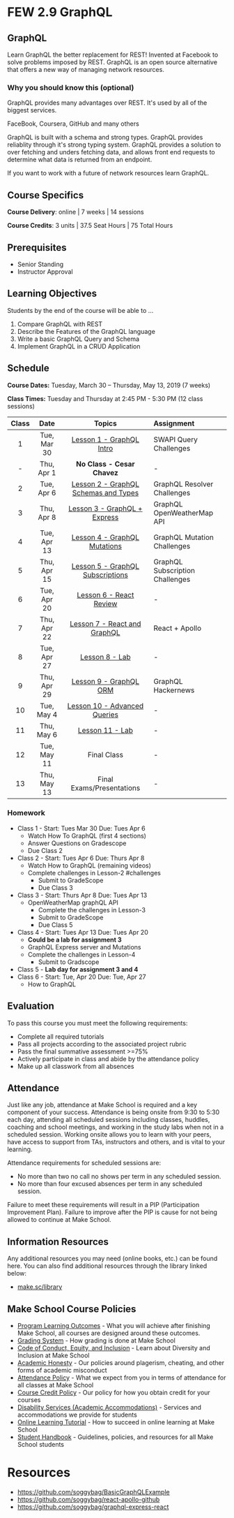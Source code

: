 # FEW 2.9 GraphQL

## GraphQL

Learn GraphQL the better replacement for REST! Invented at Facebook to solve problems imposed by REST. GraphQL is an open source alternative that offers a new way of managing network resources. 

### Why you should know this (optional)

GraphQL provides many advantages over REST. It's used by all of the biggest services. 

FaceBook, Coursera, GitHub and many others 

GraphQL is built with a schema and strong types. GraphQL provides reliablity through it's strong typing system. GraphQL provides a solution to over fetching and unders fetching data, and allows front end requests to determine what data is returned from an endpoint. 

If you want to work with a future of network resources learn GraphQL. 

## Course Specifics

**Course Delivery**: online | 7 weeks | 14 sessions

**Course Credits**: 3 units | 37.5 Seat Hours | 75 Total Hours

## Prerequisites  

- Senior Standing
- Instructor Approval

## Learning Objectives

Students by the end of the course will be able to ...

1. Compare GraphQL with REST
1. Describe the Features of the GraphQL language
1. Write a basic GraphQL Query and Schema
1. Implement GraphQL in a CRUD Application

## Schedule

**Course Dates:** Tuesday, March 30 – Thursday, May 13, 2019 (7 weeks)

**Class Times:** Tuesday and Thursday at 2:45 PM - 5:30 PM (12 class sessions)

| Class |    Date   |                Topics                  | Assignment |
|:-----:|:---------:|:--------------------------------------:|:-----------|
|  1  | Tue, Mar 30 | [Lesson 1 - GraphQL Intro]             | SWAPI Query Challenges |
|  -  |  Thu, Apr 1 | **No Class - Cesar Chavez**            | - |
|  2  | Tue, Apr 6  | [Lesson 2 - GraphQL Schemas and Types] | GraphQL Resolver Challenges |
|  3  | Thu, Apr 8  | [Lesson 3 - GraphQL + Express]         | GraphQL OpenWeatherMap API |
|  4  | Tue, Apr 13 | [Lesson 4 - GraphQL Mutations]         | GraphQL Mutation Challenges |
|  5  | Thu, Apr 15 | [Lesson 5 - GraphQL Subscriptions]     | GraphQL Subscription Challenges |
|  6  | Tue, Apr 20 | [Lesson 6 - React Review]              | - |
|  7  | Thu, Apr 22 | [Lesson 7 - React and GraphQL]         | React + Apollo |
|  8  | Tue, Apr 27 | [Lesson 8 - Lab]                       | - |
|  9  | Thu, Apr 29 | [Lesson 9 - GraphQL ORM]               | GraphQL Hackernews |
|  10 | Tue, May 4  | [Lesson 10 - Advanced Queries]         | - |
|  11 | Thu, May 6  | [Lesson 11 - Lab]                      | - |
|  12 | Tue, May 11 | Final Class                            | - |
|  13 | Thu, May 13 | Final Exams/Presentations              | - |

[Lesson 1 - GraphQL Intro]: Lessons/Lesson-1.md
[Lesson 2 - GraphQL Schemas and Types]: Lessons/Lesson-2.md
[Lesson 3 - GraphQL + Express]: Lessons/Lesson-3.md
[Lesson 4 - GraphQL Mutations]: Lessons/Lesson-4.md
[Lesson 5 - GraphQL Subscriptions]: Lessons/Lesson-5.md
[Lesson 6 - React Review]: Lessons/Lesson-6.md
[Lesson 7 - React and GraphQL]: Lessons/Lesson-7.md
[Lesson 8 - Lab]: Lessons/Lesson-8.md
[Lesson 9 - GraphQL ORM]: Lessons/Lesson-9.md
[Lesson 10 - Advanced Queries]: Lessons/Lesson-10.md
[Lesson 11 - Lab]: Lessons/Lesson-11.md
[Lesson 12]: Lessons/Lesson-12.md

### Homework

- Class 1 - Start: Tues Mar 30 Due: Tues Apr 6
	- Watch How To GraphQL (first 4 sections)
	- Answer Questions on Gradescope
	- Due Class 2
- Class 2 - Start: Tues Apr 6 Due: Thurs Apr 8
	- Watch How to GraphQL (remaining videos)
	- Complete challenges in Lesson-2 #challenges
		- Submit to GradeScope
		- Due Class 3
- Class 3 - Start: Thurs Apr 8 Due: Tues Apr 13
	- OpenWeatherMap graphQL API
		- Complete the challenges in Lesson-3
		- Submit to GradeScope
		- Due Class 5
- Class 4 - Start: Tues Apr 13 Due: Tues Apr 20
	- **Could be a lab for assignment 3**
	- GraphQL Express server and Mutations
	- Complete the challenges in Lesson-4
		- Submit to Gradscope
- Class 5 - **Lab day for assignment 3 and 4**
- Class 6 - Start: Tue, Apr 20 Due: Tue, Apr 27
	- How to GraphQL

## Evaluation
To pass this course you must meet the following requirements:

- Complete all required tutorials 
- Pass all projects according to the associated project rubric
- Pass the final summative assessment >=75%
- Actively participate in class and abide by the attendance policy
- Make up all classwork from all absences

## Attendance
Just like any job, attendance at Make School is required and a key component of your success. Attendance is being onsite from 9:30 to 5:30 each day, attending all scheduled sessions including classes, huddles, coaching and school meetings, and working in the study labs when not in a scheduled session. Working onsite allows you to learn with your peers, have access to support from TAs, instructors and others, and is vital to your learning.

Attendance requirements for scheduled sessions are:
- No more than two no call no shows per term in any scheduled session.
- No more than four excused absences per term in any scheduled session.

Failure to meet these requirements will result in a PIP (Participation Improvement Plan).  Failure to improve after the PIP is cause for not being allowed to continue at Make School. 

##  Information Resources

Any additional resources you may need (online books, etc.) can be found here. You can also find additional resources through the library linked below:

- [make.sc/library](http://make.sc/library)

## Make School Course Policies

- [Program Learning Outcomes](https://make.sc/program-learning-outcomes) - What you will achieve after finishing Make School, all courses are designed around these outcomes.
- [Grading System](https://make.sc/grading-system) - How grading is done at Make School
- [Code of Conduct, Equity, and Inclusion](https://make.sc/code-of-conduct) - Learn about Diversity and Inclusion at Make School
- [Academic Honesty](https://make.sc/academic-honesty-policy) - Our policies around plagerism, cheating, and other forms of academic misconduct
- [Attendance Policy](https://make.sc/attendance-policy) - What we expect from you in terms of attendance for all classes at Make School
- [Course Credit Policy](https://make.sc/course-credit-policy) - Our policy for how you obtain credit for your courses
- [Disability Services (Academic Accommodations)](https://make.sc/disability-services) - Services and accommodations we provide for students
- [Online Learning Tutorial](https://make.sc/online-learning-tutorial) - How to succeed in online learning at Make School
- [Student Handbook](https://make.sc/student-handbook) - Guidelines, policies, and resources for all Make School students

# Resources 

- https://github.com/soggybag/BasicGraphQLExample
- https://github.com/soggybag/react-apollo-github
- https://github.com/soggybag/graphql-express-react